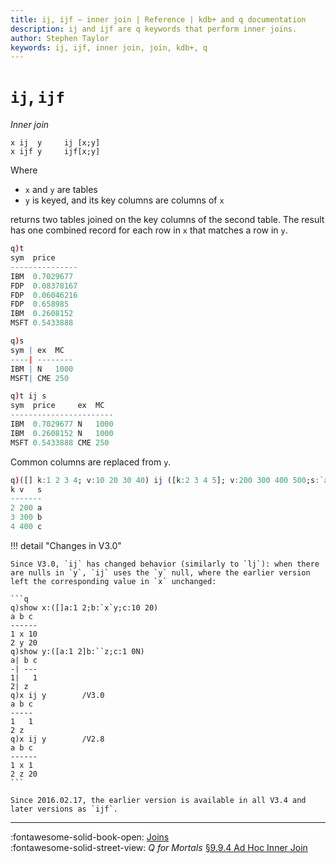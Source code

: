 ```yaml
---
title: ij, ijf – inner join | Reference | kdb+ and q documentation
description: ij and ijf are q keywords that perform inner joins.
author: Stephen Taylor
keywords: ij, ijf, inner join, join, kdb+, q
---
```

# `ij`, `ijf`

_Inner join_



```syntax
x ij  y     ij [x;y]
x ijf y     ijf[x;y]
```

Where

-   `x` and `y` are tables
-   `y` is keyed, and its key columns are columns of `x`

returns two tables joined on the key columns of the second table.
The result has one combined record for each row in `x` that matches a row in `y`.

```q
q)t
sym  price
---------------
IBM  0.7029677
FDP  0.08378167
FDP  0.06046216
FDP  0.658985
IBM  0.2608152
MSFT 0.5433888

q)s
sym | ex  MC
----| --------
IBM | N   1000
MSFT| CME 250

q)t ij s
sym  price     ex  MC
-----------------------
IBM  0.7029677 N   1000
IBM  0.2608152 N   1000
MSFT 0.5433888 CME 250
```

Common columns are replaced from `y`.

```q
q)([] k:1 2 3 4; v:10 20 30 40) ij ([k:2 3 4 5]; v:200 300 400 500;s:`a`b`c`d)
k v   s
-------
2 200 a
3 300 b
4 400 c
```

!!! detail "Changes in V3.0"

    Since V3.0, `ij` has changed behavior (similarly to `lj`): when there are nulls in `y`, `ij` uses the `y` null, where the earlier version left the corresponding value in `x` unchanged:

    ```q
    q)show x:([]a:1 2;b:`x`y;c:10 20)
    a b c
    ------
    1 x 10
    2 y 20
    q)show y:([a:1 2]b:``z;c:1 0N)
    a| b c
    -| ---
    1|   1
    2| z
    q)x ij y        /V3.0
    a b c
    -----
    1   1
    2 z
    q)x ij y        /V2.8
    a b c
    ------
    1 x 1
    2 z 20
    ```

    Since 2016.02.17, the earlier version is available in all V3.4 and later versions as `ijf`.

---
:fontawesome-solid-book-open:
[Joins](../basics/joins.md)
<br>
:fontawesome-solid-street-view:
_Q for Mortals_
[§9.9.4 Ad Hoc Inner Join](/q4m3/9_Queries_q-sql/#994-ad-hoc-inner-join-ij)

